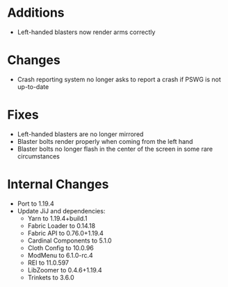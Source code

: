 # Additions

* Left-handed blasters now render arms correctly

# Changes

* Crash reporting system no longer asks to report a crash if PSWG is not up-to-date

# Fixes

* Left-handed blasters are no longer mirrored
* Blaster bolts render properly when coming from the left hand
* Blaster bolts no longer flash in the center of the screen in some rare circumstances

# Internal Changes

* Port to 1.19.4
* Update JiJ and dependencies:
	* Yarn to 1.19.4+build.1
	* Fabric Loader to 0.14.18
	* Fabric API to 0.76.0+1.19.4
	* Cardinal Components to 5.1.0
	* Cloth Config to 10.0.96
	* ModMenu to 6.1.0-rc.4
	* REI to 11.0.597
	* LibZoomer to 0.4.6+1.19.4
	* Trinkets to 3.6.0
